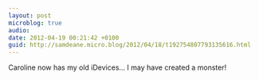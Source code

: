 ```yaml
---
layout: post
microblog: true
audio: 
date: 2012-04-19 00:21:42 +0100
guid: http://samdeane.micro.blog/2012/04/18/t192754807793135616.html
---
```

Caroline now has my old iDevices... I may have created a monster!

